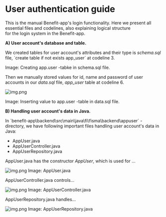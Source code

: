 # User authentication guide

This is the manual Benefit-app's login functionality.
Here we present all essential files and codelines, 
also explaining logical structure  
for the login system in the Benefit-app. 

**A) User account's database and table.** 

We created tables for user account's attributes
and their type is *schema.sql* file, 
´create table if not exists app_user´ at codeline 3.

Image: Creating app.user -tabke in schema.sql file.

Then we manually stored values for id, name 
and password of user accounts in our *data.sql* 
file, *app_user* table at codeline 6.

![img.png](../img/images_for_manuals/data_sql_app_user_table.png)

Image: Inserting value to app.user -table in data.sql file.

**B) Handling user account's data in Java.**

In ´benefit-app\backend\src\main\java\fi\fisma\backend\appuser´ -directory,
we have following important files handling user account's data in Java:

* AppUser.java
* AppUserController.java
* AppUserRepository.java

AppUser.java has the constructor *AppUser*, which is used for ...

![img.png](../img/images_for_manuals/data_sql_app_user_table.png)
Image: AppUser.java

AppUserController.java controls...

![img.png](../img/images_for_manuals/AppUserController_Java.png)
Image: AppUserController.java

AppUserRepository.java handles...

![img.png](../img/images_for_manuals/AppUserRepository_Java.png)
Image: AppUserRepository.java


